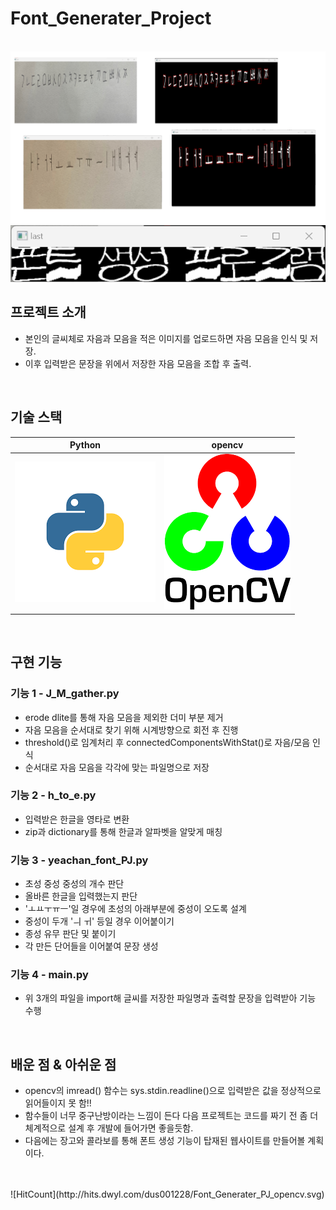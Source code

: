 # Font_Generater_Project

<p align="center">
  <br>
  <img src="./img/img1.png">
  <br>
  <img src="./img/img2.png">
</p>

## 프로젝트 소개
  - 본인의 글씨체로 자음과 모음을 적은 이미지를 업로드하면 자음 모음을 인식 및 저장. <br>
  - 이후 입력받은 문장을 위에서 저장한 자음 모음을 조합 후 출력.


<br>

## 기술 스택

| Python | opencv | 
| :--------: | :--------: | 
|   ![python]    |   ![opencv]    |

<br>

## 구현 기능

### 기능 1 - J_M_gather.py
  - erode dlite를 통해 자음 모음을 제외한 더미 부분 제거
  - 자음 모음을 순서대로 찾기 위해 시계방향으로 회전 후 진행
  - threshold()로 임계처리 후 connectedComponentsWithStat()로 자음/모음 인식
  - 순서대로 자음 모음을 각각에 맞는 파일명으로 저장
  
### 기능 2 - h_to_e.py
  - 입력받은 한글을 영타로 변환
  - zip과 dictionary를 통해 한글과 알파벳을 알맞게 매칭

### 기능 3 - yeachan_font_PJ.py
  - 초성 중성 중성의 개수 판단
  - 올바른 한글을 입력했는지 판단
  - 'ㅗㅛㅜㅠㅡ'일 경우에 초성의 아래부분에 중성이 오도록 설계
  - 중성이 두개 'ㅢ ㅟ' 등일 경우 이어붙이기
  - 종성 유무 판단 및 붙이기
  - 각 만든 단어들을 이어붙여 문장 생성
  
### 기능 4 - main.py
  - 위 3개의 파일을 import해 글씨를 저장한 파일명과 출력할 문장을 입력받아 기능 수행
  
<br>

## 배운 점 & 아쉬운 점
  - opencv의 imread() 함수는 sys.stdin.readline()으로 입력받은 값을 정상적으로 읽어들이지 못 함!!<br>
  - 함수들이 너무 중구난방이라는 느낌이 든다 다음 프로젝트는 코드를 짜기 전 좀 더 체계적으로 설계 후 개발에 들어가면 좋을듯함.<br>
  - 다음에는 장고와 콜라보를 통해 폰트 생성 기능이 탑재된 웹사이트를 만들어볼 계획이다.<br>
<br>
<br>
![HitCount](http://hits.dwyl.com/dus001228/Font_Generater_PJ_opencv.svg)


<!-- Stack Icon Refernces -->

[python]: /img/python.png
[opencv]: /img/opencv.png

